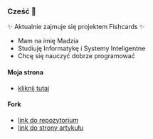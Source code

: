 ### Cześć 👋
 ✨ Aktualnie zajmuje się projektem Fishcards ✨
 - Mam na imię  Madzia
 - Studiuję Informatykę i Systemy Inteligentne
 - Chcę się nauczyć dobrze programować
#### Moja strona 
 - [kliknij tutaj](https://m-janowska.github.io/)
#### Fork
 - [link do repozytorium](https://github.com/M-janowska/DeepFashion2)
 - [link do strony artykułu](https://paperswithcode.com/paper/deepfashion2-a-versatile-benchmark-for)

<!--
**M-janowska/M-janowska** is a ✨ _special_ ✨ repository because its `README.md` (this file) appears on your GitHub profile.

Here are some ideas to get you started:

- 🔭 I’m currently working on Fishcards project
- 🌱 I’m currently learning IT.
- 👯 I’m looking to collaborate on ...
- 🤔 I’m looking for help with ...
- 💬 Ask me about ...
- 📫 How to reach me: ...
- 😄 Pronouns: ...
- ⚡ Fun fact: ...
-->
